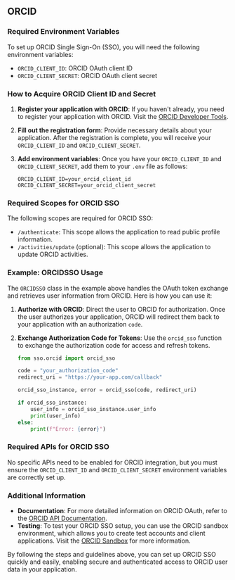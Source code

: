 ## ORCID

### Required Environment Variables

To set up ORCID Single Sign-On (SSO), you will need the following environment variables:

- `ORCID_CLIENT_ID`: ORCID OAuth client ID
- `ORCID_CLIENT_SECRET`: ORCID OAuth client secret

### How to Acquire ORCID Client ID and Secret

1. **Register your application with ORCID**: If you haven't already, you need to register your application with ORCID. Visit the [ORCID Developer Tools](https://orcid.org/content/register-client-application).

2. **Fill out the registration form**: Provide necessary details about your application. After the registration is complete, you will receive your `ORCID_CLIENT_ID` and `ORCID_CLIENT_SECRET`.

3. **Add environment variables**: Once you have your `ORCID_CLIENT_ID` and `ORCID_CLIENT_SECRET`, add them to your `.env` file as follows:

    ```plaintext
    ORCID_CLIENT_ID=your_orcid_client_id
    ORCID_CLIENT_SECRET=your_orcid_client_secret
    ```

### Required Scopes for ORCID SSO

The following scopes are required for ORCID SSO:

- `/authenticate`: This scope allows the application to read public profile information.
- `/activities/update` (optional): This scope allows the application to update ORCID activities.

### Example: ORCIDSSO Usage

The `ORCIDSSO` class in the example above handles the OAuth token exchange and retrieves user information from ORCID. Here is how you can use it:

1. **Authorize with ORCID**: Direct the user to ORCID for authorization. Once the user authorizes your application, ORCID will redirect them back to your application with an authorization `code`.

2. **Exchange Authorization Code for Tokens**: Use the `orcid_sso` function to exchange the authorization code for access and refresh tokens.

    ```python
    from sso.orcid import orcid_sso

    code = "your_authorization_code"
    redirect_uri = "https://your-app.com/callback"

    orcid_sso_instance, error = orcid_sso(code, redirect_uri)

    if orcid_sso_instance:
        user_info = orcid_sso_instance.user_info
        print(user_info)
    else:
        print(f"Error: {error}")
    ```

### Required APIs for ORCID SSO

No specific APIs need to be enabled for ORCID integration, but you must ensure the `ORCID_CLIENT_ID` and `ORCID_CLIENT_SECRET` environment variables are correctly set up.

### Additional Information

- **Documentation**: For more detailed information on ORCID OAuth, refer to the [ORCID API Documentation](https://members.orcid.org/api).
- **Testing**: To test your ORCID SSO setup, you can use the ORCID sandbox environment, which allows you to create test accounts and client applications. Visit the [ORCID Sandbox](https://sandbox.orcid.org/) for more information.

By following the steps and guidelines above, you can set up ORCID SSO quickly and easily, enabling secure and authenticated access to ORCID user data in your application.